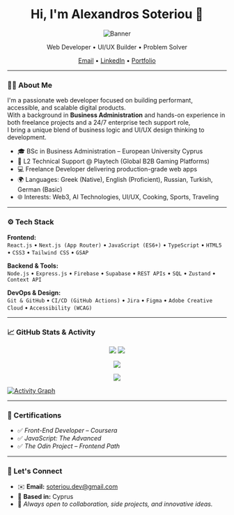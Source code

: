 <h1 align="center">Hi, I'm Alexandros Soteriou 👋</h1>
<p align="center">
  <img src="https://raw.githubusercontent.com/soteriou/soteriou/main/banner.png" alt="Banner" />
</p>

<p align="center">
  Web Developer • UI/UX Builder • Problem Solver  
</p>
<p align="center">
  <a href="mailto:soteriou.dev@gmail.com">Email</a> • 
  <a href="https://www.linkedin.com/in/YOUR-LINKEDIN">LinkedIn</a> • 
  <a href="https://your-portfolio-link.com">Portfolio</a>
</p>

---

### 👨‍💻 About Me

I'm a passionate web developer focused on building performant, accessible, and scalable digital products.  
With a background in **Business Administration** and hands-on experience in both freelance projects and a 24/7 enterprise tech support role,  
I bring a unique blend of business logic and UI/UX design thinking to development.

- 🎓 BSc in Business Administration – European University Cyprus  
- 💼 L2 Technical Support @ Playtech (Global B2B Gaming Platforms)  
- 💻 Freelance Developer delivering production-grade web apps  
- 🌍 Languages: Greek (Native), English (Proficient), Russian, Turkish, German (Basic)  
- 🌐 Interests: Web3, AI Technologies, UI/UX, Cooking, Sports, Traveling  

---

### ⚙️ Tech Stack

**Frontend:**  
`React.js` • `Next.js (App Router)` • `JavaScript (ES6+)` • `TypeScript` • `HTML5` • `CSS3` • `Tailwind CSS` • `GSAP`

**Backend & Tools:**  
`Node.js` • `Express.js` • `Firebase` • `Supabase` • `REST APIs` • `SQL` • `Zustand` • `Context API`

**DevOps & Design:**  
`Git & GitHub` • `CI/CD (GitHub Actions)` • `Jira` • `Figma` • `Adobe Creative Cloud` • `Accessibility (WCAG)`  

---

### 📈 GitHub Stats & Activity

<p align="center">
  <img src="https://github-readme-stats.vercel.app/api?username=soteriou&show_icons=true&theme=tokyonight" />
  <img src="https://github-readme-stats.vercel.app/api/top-langs/?username=soteriou&layout=compact&theme=tokyonight" />
</p>

<p align="center">
  <img src="https://github-readme-streak-stats.herokuapp.com?user=soteriou&theme=tokyonight&hide_border=true" />
</p>

<p align="center">
  <img src="https://github-profile-trophy.vercel.app/?username=soteriou&theme=darkhub&margin-w=15&margin-h=15" />
</p>

[![Activity Graph](https://github-readme-activity-graph.vercel.app/graph?username=soteriou&theme=github-compact)](https://github.com/ashutosh00710/github-readme-activity-graph)

---

### 📜 Certifications

- ✅ *Front-End Developer – Coursera*  
- ✅ *JavaScript: The Advanced*  
- ✅ *The Odin Project – Frontend Path*

---

### 🔗 Let's Connect

- ✉️ **Email:** soteriou.dev@gmail.com  
- 📍 **Based in:** Cyprus  
- 💬 *Always open to collaboration, side projects, and innovative ideas.*
